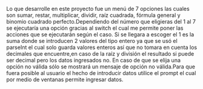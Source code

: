 Lo que desarrolle en este proyecto fue un menú de 7 opciones las cuales son sumar, restar, multiplicar, dividir, raíz cuadrada, fórmula general y binomio cuadrado perfecto.Dependiendo del número que eligieras del 1 al 7 se ejecutaría una opción gracias al switch el cual me permite poner las acciones que se ejecutarán según el caso. Si se llegara a escoger el 1 es la suma donde se introducen 2 valores del tipo entero ya que se usó el parseInt el cual solo guarda valores enteros así que no tomara en cuenta los decimales que encuentre,en caso de la raíz y división el resultado si puede ser decimal pero los datos ingresados no. En caso de que se elija una opción no válida sólo se mostrará un mensaje de opción no válida.Para que fuera posible al usuario el hecho de introducir datos utilice el prompt el cual por medio de ventanas permite ingresar datos.
